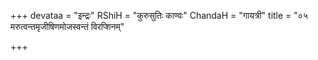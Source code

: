 +++
devataa = "इन्द्रः"
RShiH = "कुरुसुतिः काण्वः"
ChandaH = "गायत्री"
title = "०५ मरुत्वन्तमृजीषिणमोजस्वन्तं विरप्शिनम्"

+++
